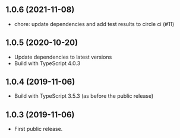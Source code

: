 ## 1.0.6 (2021-11-08)
* chore: update dependencies and add test results to circle ci (#11)

## 1.0.5 (2020-10-20)
* Update dependencies to latest versions
* Build with TypeScript 4.0.3

## 1.0.4 (2019-11-06)
* Build with TypeScript 3.5.3 (as before the public release)

## 1.0.3 (2019-11-06)
* First public release.
